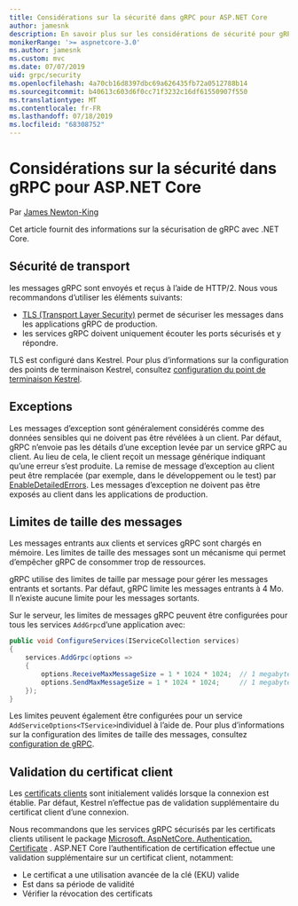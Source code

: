 ```yaml
---
title: Considérations sur la sécurité dans gRPC pour ASP.NET Core
author: jamesnk
description: En savoir plus sur les considérations de sécurité pour gRPC pour ASP.NET Core.
monikerRange: '>= aspnetcore-3.0'
ms.author: jamesnk
ms.custom: mvc
ms.date: 07/07/2019
uid: grpc/security
ms.openlocfilehash: 4a70cb16d8397dbc69a626435fb72a0512788b14
ms.sourcegitcommit: b40613c603d6f0cc71f3232c16df61550907f550
ms.translationtype: MT
ms.contentlocale: fr-FR
ms.lasthandoff: 07/18/2019
ms.locfileid: "68308752"
---
```

# <a name="security-considerations-in-grpc-for-aspnet-core"></a>Considérations sur la sécurité dans gRPC pour ASP.NET Core

Par [James Newton-King](https://twitter.com/jamesnk)

Cet article fournit des informations sur la sécurisation de gRPC avec .NET Core.

## <a name="transport-security"></a>Sécurité de transport

les messages gRPC sont envoyés et reçus à l’aide de HTTP/2. Nous vous recommandons d’utiliser les éléments suivants:

* [TLS (Transport Layer Security)](https://tools.ietf.org/html/rfc5246) permet de sécuriser les messages dans les applications gRPC de production.
* les services gRPC doivent uniquement écouter les ports sécurisés et y répondre.

TLS est configuré dans Kestrel. Pour plus d’informations sur la configuration des points de terminaison Kestrel, consultez [configuration du point de terminaison Kestrel](xref:fundamentals/servers/kestrel#endpoint-configuration).

## <a name="exceptions"></a>Exceptions

Les messages d’exception sont généralement considérés comme des données sensibles qui ne doivent pas être révélées à un client. Par défaut, gRPC n’envoie pas les détails d’une exception levée par un service gRPC au client. Au lieu de cela, le client reçoit un message générique indiquant qu’une erreur s’est produite. La remise de message d’exception au client peut être remplacée (par exemple, dans le développement ou le test) par [EnableDetailedErrors](xref:grpc/configuration#configure-services-options). Les messages d’exception ne doivent pas être exposés au client dans les applications de production.

## <a name="message-size-limits"></a>Limites de taille des messages

Les messages entrants aux clients et services gRPC sont chargés en mémoire. Les limites de taille des messages sont un mécanisme qui permet d’empêcher gRPC de consommer trop de ressources.

gRPC utilise des limites de taille par message pour gérer les messages entrants et sortants. Par défaut, gRPC limite les messages entrants à 4 Mo. Il n’existe aucune limite pour les messages sortants.

Sur le serveur, les limites de messages gRPC peuvent être configurées pour tous les services `AddGrpc`d’une application avec:

```csharp
public void ConfigureServices(IServiceCollection services)
{
    services.AddGrpc(options =>
    {
        options.ReceiveMaxMessageSize = 1 * 1024 * 1024;  // 1 megabyte
        options.SendMaxMessageSize = 1 * 1024 * 1024;     // 1 megabyte
    });
}
```

Les limites peuvent également être configurées pour un service `AddServiceOptions<TService>`individuel à l’aide de. Pour plus d’informations sur la configuration des limites de taille des messages, consultez [configuration de gRPC](xref:grpc/configuration).

## <a name="client-certificate-validation"></a>Validation du certificat client

Les [certificats clients](https://tools.ietf.org/html/rfc5246#section-7.4.4) sont initialement validés lorsque la connexion est établie. Par défaut, Kestrel n’effectue pas de validation supplémentaire du certificat client d’une connexion.

Nous recommandons que les services gRPC sécurisés par les certificats clients utilisent le package [Microsoft. AspNetCore. Authentication. Certificate](xref:security/authentication/certauth) . ASP.NET Core l’authentification de certification effectue une validation supplémentaire sur un certificat client, notamment:

* Le certificat a une utilisation avancée de la clé (EKU) valide
* Est dans sa période de validité
* Vérifier la révocation des certificats
